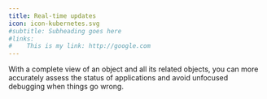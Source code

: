 ```yaml
---
title: Real-time updates
icon: icon-kubernetes.svg
#subtitle: Subheading goes here
#links:
#    This is my link: http://google.com
---
```

With a complete view of an object and all its related objects, you can more accurately assess the status of applications and avoid unfocused debugging when things go wrong.
